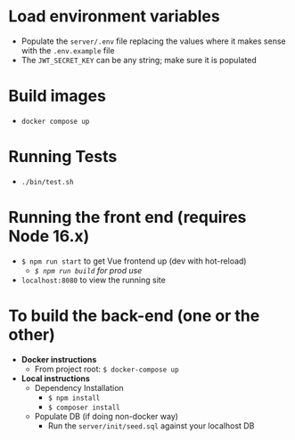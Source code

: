 # Load environment variables
- Populate the `server/.env` file replacing the values where it makes sense with the `.env.example` file
- The `JWT_SECRET_KEY` can be any string; make sure it is populated

# Build images
- `docker compose up`

# Running Tests
- `./bin/test.sh`

# Running the front end (requires Node 16.x)
- `$ npm run start` to get Vue frontend up (dev with hot-reload)
  - _`$ npm run build` for prod use_
- `localhost:8080` to view the running site

# To build the back-end (one or the other)
- **Docker instructions**
  - From project root: `$ docker-compose up`
- **Local instructions**
  - Dependency Installation
    - `$ npm install`
    - `$ composer install`
  - Populate DB (if doing non-docker way)
    - Run the `server/init/seed.sql` against your localhost DB
